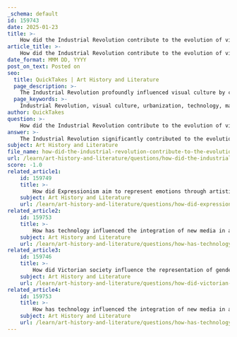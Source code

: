 ```yaml
---
_schema: default
id: 159743
date: 2025-01-23
title: >-
    How did the Industrial Revolution contribute to the evolution of visual culture?
article_title: >-
    How did the Industrial Revolution contribute to the evolution of visual culture?
date_format: MMM DD, YYYY
post_on_text: Posted on
seo:
  title: QuickTakes | Art History and Literature
  page_description: >-
    The Industrial Revolution profoundly influenced visual culture by changing subject matter, introducing new technologies, enabling mass production of art, fostering social and political commentary, shaping cultural identities, and intertwining art with technology.
  page_keywords: >-
    Industrial Revolution, visual culture, urbanization, technology, mass production, accessibility, social commentary, Realism, modernity, artistic movements
author: QuickTakes
question: >-
    How did the Industrial Revolution contribute to the evolution of visual culture?
answer: >-
    The Industrial Revolution significantly contributed to the evolution of visual culture in several ways, fundamentally altering the relationship between art, society, and technology. Here are some key aspects of this transformation:\n\n1. **Urbanization and New Subject Matter**: The Industrial Revolution led to a massive migration of people from rural areas to urban centers in search of work in factories. This shift created new urban landscapes that artists began to explore. The rise of cities, factories, and the working class became prominent subjects in art, reflecting the changing social dynamics. Artists like Gustave Courbet and later the Impressionists captured the realities of urban life, labor, and the experiences of the working class.\n\n2. **Technological Advancements**: The period was marked by significant technological innovations, such as the steam engine and advancements in photography. These technologies not only changed the way art was produced but also influenced artistic techniques and styles. For instance, the invention of the camera allowed for new forms of visual representation, leading to movements like Impressionism, which sought to capture fleeting moments and the effects of light.\n\n3. **Mass Production and Accessibility**: The Industrial Revolution introduced mass production techniques, which made art more accessible to the general public. Reproductions of artworks became widely available, allowing a broader audience to engage with art. This democratization of art consumption contributed to the rise of new artistic movements that sought to connect with everyday people rather than just the elite.\n\n4. **Social and Political Commentary**: The social upheaval caused by the Industrial Revolution prompted artists to address contemporary issues such as class struggle, labor rights, and the impact of industrialization on the environment. Movements like Realism emerged as artists sought to depict the harsh realities of life for the working class, challenging the romanticized views of nature and society that had dominated earlier art.\n\n5. **Cultural Production and Identity**: The Industrial Revolution also influenced cultural production, leading to the emergence of new artistic identities and movements. As artists responded to the rapid changes in society, they began to explore themes of modernity, identity, and the human condition. This exploration laid the groundwork for later movements such as Expressionism and Modernism, which further pushed the boundaries of visual culture.\n\n6. **Art and Technology**: The relationship between art and technology became increasingly intertwined during this period. Artists began to experiment with new materials and techniques, reflecting the technological advancements of their time. This experimentation not only expanded the possibilities of artistic expression but also influenced the way art was perceived and understood in a rapidly changing world.\n\nIn summary, the Industrial Revolution was a catalyst for profound changes in visual culture, shaping the themes, techniques, and accessibility of art. It fostered a new relationship between artists and society, leading to the emergence of movements that reflected the complexities of modern life and the human experience.
subject: Art History and Literature
file_name: how-did-the-industrial-revolution-contribute-to-the-evolution-of-visual-culture.md
url: /learn/art-history-and-literature/questions/how-did-the-industrial-revolution-contribute-to-the-evolution-of-visual-culture
score: -1.0
related_article1:
    id: 159749
    title: >-
        How did Expressionism aim to represent emotions through artistic styles?
    subject: Art History and Literature
    url: /learn/art-history-and-literature/questions/how-did-expressionism-aim-to-represent-emotions-through-artistic-styles
related_article2:
    id: 159753
    title: >-
        How has technology influenced the integration of new media in art?
    subject: Art History and Literature
    url: /learn/art-history-and-literature/questions/how-has-technology-influenced-the-integration-of-new-media-in-art
related_article3:
    id: 159746
    title: >-
        How did Victorian society influence the representation of gender in art?
    subject: Art History and Literature
    url: /learn/art-history-and-literature/questions/how-did-victorian-society-influence-the-representation-of-gender-in-art
related_article4:
    id: 159753
    title: >-
        How has technology influenced the integration of new media in art?
    subject: Art History and Literature
    url: /learn/art-history-and-literature/questions/how-has-technology-influenced-the-integration-of-new-media-in-art
---
```


&nbsp;